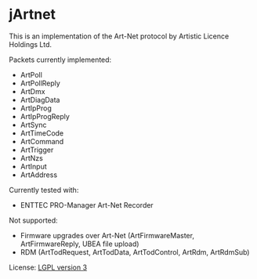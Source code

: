 # jArtnet

This is an implementation of the Art-Net protocol by Artistic Licence Holdings Ltd.

Packets currently implemented:

* ArtPoll
* ArtPollReply
* ArtDmx
* ArtDiagData
* ArtIpProg
* ArtIpProgReply
* ArtSync
* ArtTimeCode
* ArtCommand
* ArtTrigger
* ArtNzs
* ArtInput
* ArtAddress

Currently tested with:

* ENTTEC PRO-Manager Art-Net Recorder

Not supported:

* Firmware upgrades over Art-Net (ArtFirmwareMaster, ArtFirmwareReply, UBEA file upload)
* RDM (ArtTodRequest, ArtTodData, ArtTodControl, ArtRdm, ArtRdmSub)

License: [LGPL version 3](http://www.gnu.org/licenses/lgpl-3.0.en.html)